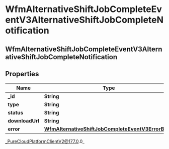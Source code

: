 # WfmAlternativeShiftJobCompleteEventV3AlternativeShiftJobCompleteNotification

## WfmAlternativeShiftJobCompleteEventV3AlternativeShiftJobCompleteNotification

## Properties

|Name | Type | Description | Notes|
|------------ | ------------- | ------------- | -------------|
| **_id** | **String** |  | [optional] |
| **type** | **String** |  | [optional] |
| **status** | **String** |  | [optional] |
| **downloadUrl** | **String** |  | [optional] |
| **error** | [**WfmAlternativeShiftJobCompleteEventV3ErrorBody**](WfmAlternativeShiftJobCompleteEventV3ErrorBody) |  | [optional] |



_PureCloudPlatformClientV2@177.0.0_
